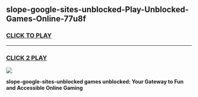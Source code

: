 
## slope-google-sites-unblocked-Play-Unblocked-Games-Online-77u8f
<h3>
<a href="https://premium76.site?title=slope-google-sites-unblocked&ref=25A">CLICK TO PLAY</a></h3>
<hr>

<h3>
<a href="https://premium76.site?title=slope-google-sites-unblocked&ref=25A">CLICK 2 PLAY</a>
  
</h3>

<a href="https://premium76.site?title=slope-google-sites-unblocked&ref=25A"><img src="https://clearcache.store/games.png"></a>


**slope-google-sites-unblocked games unblocked: Your Gateway to Fun and Accessible Online Gaming**
